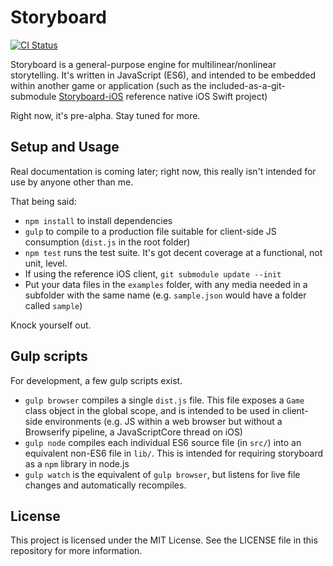 # Storyboard

[![CI Status](http://img.shields.io/travis/lazerwalker/storyboard.svg?style=flat)](https://travis-ci.org/lazerwalker/storyboard)

Storyboard is a general-purpose engine for multilinear/nonlinear storytelling. It's written in JavaScript (ES6), and intended to be embedded within another game or application (such as the included-as-a-git-submodule [Storyboard-iOS](https://github.com/lazerwalker/storyboard-iOS.git) reference native iOS Swift project)

Right now, it's pre-alpha. Stay tuned for more.


## Setup and Usage

Real documentation is coming later; right now, this really isn't intended for use by anyone other than me.

That being said:

* `npm install` to install dependencies
* `gulp` to compile to a production file suitable for client-side JS consumption (`dist.js` in the root folder)
* `npm test` runs the test suite. It's got decent coverage at a functional, not unit, level.
* If using the reference iOS client, `git submodule update --init`
* Put your data files in the `examples` folder, with any media needed in a subfolder with the same name (e.g. `sample.json` would have a folder called `sample`)

Knock yourself out.


## Gulp scripts

For development, a few gulp scripts exist.

* `gulp browser` compiles a single `dist.js` file. This file exposes a `Game` class object in the global scope, and is intended to be used in client-side environments (e.g. JS within a web browser but without a Browserify pipeline, a JavaScriptCore thread on iOS)
* `gulp node` compiles each individual ES6 source file (in `src/`) into an equivalent non-ES6 file in `lib/`. This is intended for requiring storyboard as a `npm` library in node.js
* `gulp watch` is the equivalent of `gulp browser`, but listens for live file changes and automatically recompiles.


## License

This project is licensed under the MIT License. See the LICENSE file in this repository for more information.